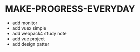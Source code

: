 # MAKE-PROGRESS-EVERYDAY
 - add monitor
 - add vuex simple
 - add webpack4 study note
 - add vue project
 - add design patter
